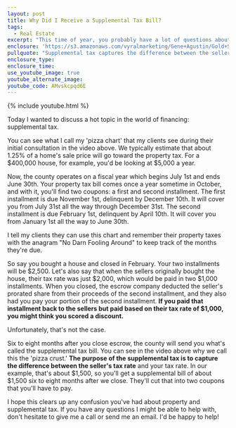 ```yaml
---
layout: post
title: Why Did I Receive a Supplemental Tax Bill?
tags:
  - Real Estate
excerpt: "This time of year, you probably have a lot of questions about supplemental tax. Here's what you need to know."
enclosure: 'https://s3.amazonaws.com/vyralmarketing/Gene+Agustin/Gold+Star+Mortgage+Financial+Why+am+I+being+charged+supplemental+tax.mp4'
pullquote: "Supplemental tax captures the difference between the seller's property tax rate and yours."
enclosure_type:
enclosure_time:
use_youtube_image: true
youtube_alternate_image:
youtube_code: AMvskcpqd6E
---
```



{% include youtube.html %}

Today I wanted to discuss a hot topic in the world of financing: supplemental tax.

You can see what I call my 'pizza chart' that my clients see during their initial consultation in the video above. We typically estimate that about 1.25% of a home's sale price will go toward the property tax. For a $400,000 house, for example, you'd be looking at $5,000 a year.

Now, the county operates on a fiscal year which begins July 1st and ends June 30th. Your property tax bill comes once a year sometime in October, and with it, you'll find two coupons: a first and second installment. The first installment is due November 1st, delinquent by December 10th. It will cover you from July 31st all the way through December 31st. The second installment is due February 1st, delinquent by April 10th. It will cover you from January 1st all the way to June 30th.

I tell my clients they can use this chart and remember their property taxes with the anagram "No Darn Fooling Around" to keep track of the months they're due.

So say you bought a house and closed in February. Your two installments will be $2,500. Let's also say that when the sellers originally bought the house, their tax rate was just $2,000, which would be paid in two $1,000 installments. When you closed, the escrow company deducted the seller's prorated share from their proceeds of the second installment, and they also had you pay your portion of the second installment. **If you paid that installment back to the sellers but paid based on their tax rate of $1,000, you might think you scored a discount.**

Unfortunately, that's not the case.

Six to eight months after you close escrow, the county will send you what's called the supplemental tax bill. You can see in the video above why we call this the 'pizza crust.' **The purpose of the supplemental tax is to capture the difference between the seller's tax rate** and your tax rate. In our example, that's about $1,500, so you'll get a supplemental bill of about $1,500 six to eight months after we close. They'll cut that into two coupons that you'll have to pay.

I hope this clears up any confusion you've had about property and supplemental tax. If you have any questions I might be able to help with, don't hesitate to give me a call or send me an email. I'd be happy to help!